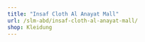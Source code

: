 ```yaml
---
title: "Insaf Cloth Al Anayat Mall"
url: /slm-abd/insaf-cloth-al-anayat-mall/
shop: Kleidung
---
```

